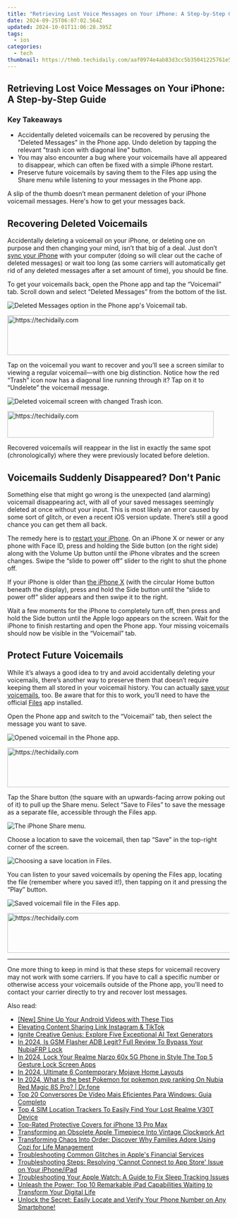 ```yaml
---
title: "Retrieving Lost Voice Messages on Your iPhone: A Step-by-Step Guide"
date: 2024-09-25T06:07:02.564Z
updated: 2024-10-01T11:06:28.395Z
tags:
  - ios
categories:
  - tech
thumbnail: https://thmb.techidaily.com/aaf0974e4ab83d3cc5b35041225761e54de0f8418307a4877fba8e369a6e30f0.jpg
---
```


## Retrieving Lost Voice Messages on Your iPhone: A Step-by-Step Guide

### Key Takeaways

* Accidentally deleted voicemails can be recovered by perusing the "Deleted Messages" in the Phone app. Undo deletion by tapping the relevant "trash icon with diagonal line" button.
* You may also encounter a bug where your voicemails have all appeared to disappear, which can often be fixed with a simple iPhone restart.
* Preserve future voicemails by saving them to the Files app using the Share menu while listening to your messages in the Phone app.

 A slip of the thumb doesn’t mean permanent deletion of your iPhone voicemail messages. Here's how to get your messages back.

##  Recovering Deleted Voicemails

 Accidentally deleting a voicemail on your iPhone, or deleting one on purpose and then changing your mind, isn’t that big of a deal. Just don’t [sync your iPhone](https://extra-resources.techidaily.com/2024-approved-best-web-conversion-solutions-for-direct-hassle-free-gif-to-video/) with your computer (doing so will clear out the cache of deleted messages) or wait too long (as some carriers will automatically get rid of any deleted messages after a set amount of time), you should be fine.

 To get your voicemails back, open the Phone app and tap the “Voicemail” tab. Scroll down and select “Deleted Messages” from the bottom of the list.

![Deleted Messages option in the Phone app's Voicemail tab.](https://static1.howtogeekimages.com/wordpress/wp-content/uploads/2024/08/voicemail-01.jpg) 

<!-- affiliate ads begin -->
<a href="https://ephamedtechinc.pxf.io/c/5597632/2136616/26400" target="_top" id="2136616">
  <img src="//a.impactradius-go.com/display-ad/26400-2136616" border="0" alt="https://techidaily.com" width="728" height="90"/>
</a>
<img height="0" width="0" src="https://ephamedtechinc.pxf.io/i/5597632/2136616/26400" style="position:absolute;visibility:hidden;" border="0" />
<!-- affiliate ads end -->

 Tap on the voicemail you want to recover and you’ll see a screen similar to viewing a regular voicemail—with one big distinction. Notice how the red “Trash” icon now has a diagonal line running through it? Tap on it to “Undelete” the voicemail message.

![Deleted voicemail screen with changed Trash icon.](https://static1.howtogeekimages.com/wordpress/wp-content/uploads/2024/08/voicemail-02.jpg) 

<!-- affiliate ads begin -->
<a href="https://aligracehair.sjv.io/c/5597632/2135360/19272" target="_top" id="2135360">
  <img src="//a.impactradius-go.com/display-ad/19272-2135360" border="0" alt="https://techidaily.com" width="468" height="60"/>
</a>
<img height="0" width="0" src="https://aligracehair.sjv.io/i/5597632/2135360/19272" style="position:absolute;visibility:hidden;" border="0" />
<!-- affiliate ads end -->

 Recovered voicemails will reappear in the list in exactly the same spot (chronologically) where they were previously located before deletion.

##  Voicemails Suddenly Disappeared? Don't Panic

 Something else that might go wrong is the unexpected (and alarming) voicemail disappearing act, with all of your saved messages seemingly deleted at once without your input. This is most likely an error caused by some sort of glitch, or even a recent iOS version update. There’s still a good chance you can get them all back.

 The remedy here is to [restart your iPhone](https://extra-resources.techidaily.com/navigating-to-get-windows-movie-maker-6-installed/). On an iPhone X or newer or any phone with Face ID, press and holding the Side button (on the right side) along with the Volume Up button until the iPhone vibrates and the screen changes. Swipe the “slide to power off” slider to the right to shut the phone off.

 If your iPhone is older than [the iPhone X](https://phone-solutions.techidaily.com/device-unlock-realme-by-drfone-android-unlock-android-unlock/) (with the circular Home button beneath the display), press and hold the Side button until the “slide to power off” slider appears and then swipe it to the right.

 Wait a few moments for the iPhone to completely turn off, then press and hold the Side button until the Apple logo appears on the screen. Wait for the iPhone to finish restarting and open the Phone app. Your missing voicemails should now be visible in the “Voicemail” tab.

##  Protect Future Voicemails

 While it’s always a good idea to try and avoid accidentally deleting your voicemails, there’s another way to preserve them that doesn’t require keeping them all stored in your voicemail history. You can actually [save your voicemails](https://digital-screen-recording.techidaily.com/in-2024-game-capture-without-xboxs-intrusive-game-bar/), too. Be aware that for this to work, you’ll need to have the official [Files](https://apps.apple.com/us/app/files/id1232058109) app installed.

 Open the Phone app and switch to the “Voicemail” tab, then select the message you want to save.

![Opened voicemail in the Phone app.](https://static1.howtogeekimages.com/wordpress/wp-content/uploads/2024/08/voicemail-05.jpg) 

<!-- affiliate ads begin -->
<a href="https://aligracehair.sjv.io/c/5597632/2135405/19272" target="_top" id="2135405">
  <img src="//a.impactradius-go.com/display-ad/19272-2135405" border="0" alt="https://techidaily.com" width="728" height="90"/>
</a>
<img height="0" width="0" src="https://aligracehair.sjv.io/i/5597632/2135405/19272" style="position:absolute;visibility:hidden;" border="0" />
<!-- affiliate ads end -->

 Tap the Share button (the square with an upwards-facing arrow poking out of it) to pull up the Share menu. Select “Save to Files” to save the message as a separate file, accessible through the Files app.

![The iPhone Share menu.](https://static1.howtogeekimages.com/wordpress/wp-content/uploads/2024/08/voicemail-06.jpg) 

 Choose a location to save the voicemail, then tap “Save” in the top-right corner of the screen.

![Choosing a save location in Files.](https://static1.howtogeekimages.com/wordpress/wp-content/uploads/2024/08/voicemail-07.jpg) 

 You can listen to your saved voicemails by opening the Files app, locating the file (remember where you saved it!), then tapping on it and pressing the “Play” button.

![Saved voicemail file in the Files app.](https://static1.howtogeekimages.com/wordpress/wp-content/uploads/2024/08/voicemail-08.jpg) 

<!-- affiliate ads begin -->
<a href="https://unicoeye.pxf.io/c/5597632/2134496/18498" target="_top" id="2134496">
  <img src="//a.impactradius-go.com/display-ad/18498-2134496" border="0" alt="https://techidaily.com" width="728" height="90"/>
</a>
<img height="0" width="0" src="https://unicoeye.pxf.io/i/5597632/2134496/18498" style="position:absolute;visibility:hidden;" border="0" />
<!-- affiliate ads end -->

---

 One more thing to keep in mind is that these steps for voicemail recovery may not work with some carriers. If you have to call a specific number or otherwise access your voicemails outside of the Phone app, you’ll need to contact your carrier directly to try and recover lost messages.

<ins class="adsbygoogle"
     style="display:block"
     data-ad-format="autorelaxed"
     data-ad-client="ca-pub-7571918770474297"
     data-ad-slot="1223367746"></ins>

<ins class="adsbygoogle"
     style="display:block"
     data-ad-client="ca-pub-7571918770474297"
     data-ad-slot="8358498916"
     data-ad-format="auto"
     data-full-width-responsive="true"></ins>

<span class="atpl-alsoreadstyle">Also read:</span>
<div><ul>
<li><a href="https://article-tips.techidaily.com/new-shine-up-your-android-videos-with-these-tips/"><u>[New] Shine Up Your Android Videos with These Tips</u></a></li>
<li><a href="https://extra-information.techidaily.com/elevating-content-sharing-link-instagram-and-tiktok/"><u>Elevating Content Sharing Link Instagram & TikTok</u></a></li>
<li><a href="https://tech-hub.techidaily.com/ignite-creative-genius-explore-five-exceptional-ai-text-generators/"><u>Ignite Creative Genius: Explore Five Exceptional AI Text Generators</u></a></li>
<li><a href="https://android-frp.techidaily.com/in-2024-is-gsm-flasher-adb-legit-full-review-to-bypass-your-nubiafrp-lock-by-drfone-android/"><u>In 2024, Is GSM Flasher ADB Legit? Full Review To Bypass Your NubiaFRP Lock</u></a></li>
<li><a href="https://easy-unlock-android.techidaily.com/in-2024-lock-your-realme-narzo-60x-5g-phone-in-style-the-top-5-gesture-lock-screen-apps-by-drfone-android/"><u>In 2024, Lock Your Realme Narzo 60x 5G Phone in Style The Top 5 Gesture Lock Screen Apps</u></a></li>
<li><a href="https://screen-sharing-recording.techidaily.com/in-2024-ultimate-6-contemporary-mojave-home-layouts/"><u>In 2024, Ultimate 6 Contemporary Mojave Home Layouts</u></a></li>
<li><a href="https://pokemon-go-android.techidaily.com/in-2024-what-is-the-best-pokemon-for-pokemon-pvp-ranking-on-nubia-red-magic-8s-pro-drfone-by-drfone-virtual-android/"><u>In 2024, What is the best Pokemon for pokemon pvp ranking On Nubia Red Magic 8S Pro? | Dr.fone</u></a></li>
<li><a href="https://win-forum.techidaily.com/top-20-conversores-de-video-mais-eficientes-para-windows-guia-completo/"><u>Top 20 Conversores De Vídeo Mais Eficientes Para Windows: Guia Completo</u></a></li>
<li><a href="https://easy-unlock-android.techidaily.com/top-4-sim-location-trackers-to-easily-find-your-lost-realme-v30t-device-by-drfone-android/"><u>Top 4 SIM Location Trackers To Easily Find Your Lost Realme V30T Device</u></a></li>
<li><a href="https://os-tips.techidaily.com/top-rated-protective-covers-for-iphone-13-pro-max/"><u>Top-Rated Protective Covers for iPhone 13 Pro Max</u></a></li>
<li><a href="https://os-tips.techidaily.com/transforming-an-obsolete-apple-timepiece-into-vintage-clockwork-art/"><u>Transforming an Obsolete Apple Timepiece Into Vintage Clockwork Art</u></a></li>
<li><a href="https://os-tips.techidaily.com/transforming-chaos-into-order-discover-why-families-adore-using-cozi-for-life-management/"><u>Transforming Chaos Into Order: Discover Why Families Adore Using Cozi for Life Management</u></a></li>
<li><a href="https://os-tips.techidaily.com/troubleshooting-common-glitches-in-apples-financial-services/"><u>Troubleshooting Common Glitches in Apple's Financial Services</u></a></li>
<li><a href="https://os-tips.techidaily.com/troubleshooting-steps-resolving-cannot-connect-to-app-store-issue-on-your-iphoneipad/"><u>Troubleshooting Steps: Resolving 'Cannot Connect to App Store' Issue on Your iPhone/iPad</u></a></li>
<li><a href="https://os-tips.techidaily.com/troubleshooting-your-apple-watch-a-guide-to-fix-sleep-tracking-issues/"><u>Troubleshooting Your Apple Watch: A Guide to Fix Sleep Tracking Issues</u></a></li>
<li><a href="https://os-tips.techidaily.com/unleash-the-power-top-10-remarkable-ipad-capabilities-waiting-to-transform-your-digital-life/"><u>Unleash the Power: Top 10 Remarkable iPad Capabilities Waiting to Transform Your Digital Life</u></a></li>
<li><a href="https://os-tips.techidaily.com/unlock-the-secret-easily-locate-and-verify-your-phone-number-on-any-smartphone/"><u>Unlock the Secret: Easily Locate and Verify Your Phone Number on Any Smartphone!</u></a></li>
</ul></div>


